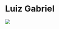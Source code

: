 # Luiz Gabriel



<img src="https://img.shields.io/badge/Zoom-2D8CFF?style=for-the-badge&logo=zoom&logoColor=white" />
